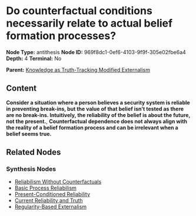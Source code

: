 # Do counterfactual conditions necessarily relate to actual belief formation processes?

**Node Type:** antithesis
**Node ID:** 969f8dc1-0ef6-4103-9f9f-305e02fbe6a4
**Depth:** 4
**Terminal:** No

**Parent:** [Knowledge as Truth-Tracking Modified Externalism](knowledge-as-truth-tracking-modified-externalism-synthesis-d68d6dab-53e5-4809-b831-6f7933a5b3eb.md)

## Content

**Consider a situation where a person believes a security system is reliable in preventing break-ins, but the value of that belief isn’t tested as there are no break-ins. Intuitively, the reliability of the belief is about the future, not the present.**, **Counterfactual dependence does not always align with the reality of a belief formation process and can be irrelevant when a belief seems true.**

## Related Nodes

### Synthesis Nodes

- [Reliabilism Without Counterfactuals](reliabilism-without-counterfactuals-synthesis-6ecc031e-c81b-4401-a891-29cd70041783.md)
- [Basic Process Reliabilism](basic-process-reliabilism-synthesis-a10eaaba-e62d-496c-9c90-4e4460a24232.md)
- [Present-Conditioned Reliability](present-conditioned-reliability-synthesis-4cc13427-43ef-4524-b247-b7c09a06766c.md)
- [Current Reliability and Truth](current-reliability-and-truth-synthesis-26416c89-b13a-412d-92b7-7800b4eb3f76.md)
- [Regularity-Based Externalism](regularity-based-externalism-synthesis-af00a712-0ba2-483b-944c-d8fac95d2fd9.md)
